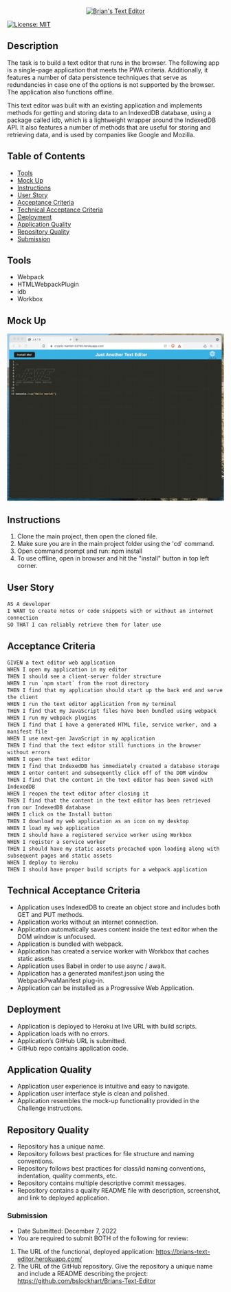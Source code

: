 <p align="center">
    <br/>
    <a href="https://github.com/bslockhart/brians-text-editor">	
        <img src="https://imgur.com/GnWkBAS.png" alt="Brian's Text Editor">
    </a>
</p>

[![License: MIT](https://img.shields.io/badge/License-MIT-yellow.svg)](https://opensource.org/licenses/MIT)

## Description

The task is to build a text editor that runs in the browser. The following app is a single-page application that meets the PWA criteria. Additionally, it features a number of data persistence techniques that serve as redundancies in case one of the options is not supported by the browser. The application also functions offline.

This text editor was built with an existing application and implements methods for getting and storing data to an IndexedDB database, using a package called idb, which is a lightweight wrapper around the IndexedDB API. It also features a number of methods that are useful for storing and retrieving data, and is used by companies like Google and Mozilla.

## Table of Contents

- [Tools](#tools)
- [Mock Up](#Mock-Up)
- [Instructions](#Instructions)
- [User Story](#User-Story)
- [Acceptance Criteria](#Acceptance-Criteria)
- [Technical Acceptance Criteria](#Technical-Acceptance-Criteria)
- [Deployment](#Deployment)
- [Application Quality](#Application-Quality)
- [Repository Quality](#Repository-Quality)
- [Submission](#Submission)

## Tools

- Webpack
- HTMLWebpackPlugin
- idb
- Workbox

## Mock Up

![Text Editor](./assets/images/00-demo.gif)

## Instructions

1. Clone the main project, then open the cloned file.
2. Make sure you are in the main project folder using the 'cd' command.
3. Open command prompt and run: npm install
4. To use offline, open in browser and hit the "install" button in top left corner.

## User Story

```text
AS A developer
I WANT to create notes or code snippets with or without an internet connection
SO THAT I can reliably retrieve them for later use
```

## Acceptance Criteria

```text
GIVEN a text editor web application
WHEN I open my application in my editor
THEN I should see a client-server folder structure
WHEN I run `npm start` from the root directory
THEN I find that my application should start up the back end and serve the client
WHEN I run the text editor application from my terminal
THEN I find that my JavaScript files have been bundled using webpack
WHEN I run my webpack plugins
THEN I find that I have a generated HTML file, service worker, and a manifest file
WHEN I use next-gen JavaScript in my application
THEN I find that the text editor still functions in the browser without errors
WHEN I open the text editor
THEN I find that IndexedDB has immediately created a database storage
WHEN I enter content and subsequently click off of the DOM window
THEN I find that the content in the text editor has been saved with IndexedDB
WHEN I reopen the text editor after closing it
THEN I find that the content in the text editor has been retrieved from our IndexedDB database
WHEN I click on the Install button
THEN I download my web application as an icon on my desktop
WHEN I load my web application
THEN I should have a registered service worker using Workbox
WHEN I register a service worker
THEN I should have my static assets precached upon loading along with subsequent pages and static assets
WHEN I deploy to Heroku
THEN I should have proper build scripts for a webpack application
```

## Technical Acceptance Criteria

- Application uses IndexedDB to create an object store and includes both GET and PUT methods.
- Application works without an internet connection.
- Application automatically saves content inside the text editor when the DOM window is unfocused.
- Application is bundled with webpack.
- Application has created a service worker with Workbox that caches static assets.
- Application uses Babel in order to use async / await.
- Application has a generated manifest.json using the WebpackPwaManifest plug-in.
- Application can be installed as a Progressive Web Application.

## Deployment

- Application is deployed to Heroku at live URL with build scripts.
- Application loads with no errors.
- Application’s GitHub URL is submitted.
- GitHub repo contains application code.

## Application Quality

- Application user experience is intuitive and easy to navigate.
- Application user interface style is clean and polished.
- Application resembles the mock-up functionality provided in the Challenge instructions.

## Repository Quality

- Repository has a unique name.
- Repository follows best practices for file structure and naming conventions.
- Repository follows best practices for class/id naming conventions, indentation, quality comments, etc.
- Repository contains multiple descriptive commit messages.
- Repository contains a quality README file with description, screenshot, and link to deployed application.

### Submission

- Date Submitted: December 7, 2022
- You are required to submit BOTH of the following for review:

1. The URL of the functional, deployed application: https://brians-text-editor.herokuapp.com/
2. The URL of the GitHub repository. Give the repository a unique name and include a README describing the project: https://github.com/bslockhart/Brians-Text-Editor
